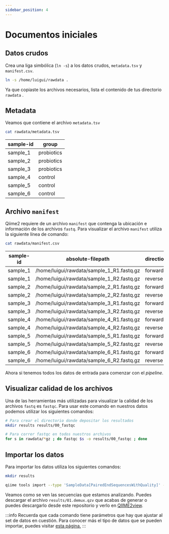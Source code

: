 ```yaml
---
sidebar_position: 4
---
```


# Documentos iniciales

## Datos crudos
Crea una liga simbólica (`ln -s`) a los datos crudos, `metadata.tsv` y `manifest.csv`.

```bash
ln -s /home/luigui/rawdata . 
```

Ya que copiaste los archivos necesarios, lista el contenido de tus directorio `rawdata` .

## Metadata
Veamos que contiene el archivo `metadata.tsv`

```bash
cat rawdata/metadata.tsv
```

| sample-id | group      |
| --------- | ---------- |
| sample_1  | probiotics |
| sample_2  | probiotics |
| sample_3  | probiotics |
| sample_4  | control    |
| sample_5  | control    |
| sample_6  | control    |

## Archivo `manifest`
Qiime2 requiere de un archivo `manifest` que contenga la ubicación e información de los archivos `fastq`. Para visualizar el archivo `manifest` utiliza la siguiente línea de comando:

```bash
cat rawdata/manifest.csv
```

| sample-id | absolute-filepath                         | direction |
| --------- | ----------------------------------------- | --------- |
| sample_1  | /home/luigui/rawdata/sample_1_R1.fastq.gz | forward   |
| sample_1  | /home/luigui/rawdata/sample_1_R2.fastq.gz | reverse   |
| sample_2  | /home/luigui/rawdata/sample_2_R1.fastq.gz | forward   |
| sample_2  | /home/luigui/rawdata/sample_2_R2.fastq.gz | reverse   |
| sample_3  | /home/luigui/rawdata/sample_3_R1.fastq.gz | forward   |
| sample_3  | /home/luigui/rawdata/sample_3_R2.fastq.gz | reverse   |
| sample_4  | /home/luigui/rawdata/sample_4_R1.fastq.gz | forward   |
| sample_4  | /home/luigui/rawdata/sample_4_R2.fastq.gz | reverse   |
| sample_5  | /home/luigui/rawdata/sample_5_R1.fastq.gz | forward   |
| sample_5  | /home/luigui/rawdata/sample_5_R2.fastq.gz | reverse   |
| sample_6  | /home/luigui/rawdata/sample_6_R1.fastq.gz | forward   |
| sample_6  | /home/luigui/rawdata/sample_6_R2.fastq.gz | reverse   |

Ahora si tenemos todos los datos de entrada para comenzar con el *pipeline*.

## Visualizar calidad de los archivos
Una de las herramientas más utilizadas para visualizar la calidad de los archivos `fastq` es `fastqc`. Para usar este comando en nuestros datos podemos utilizar los siguientes comandos:

```bash
# Para crear el directorio donde depositar los resultados
mkdir results results/00_fastqc

# Para correr fastqc en todos nuestros archivos
for s in rawdata/*gz ; do fastqc $s -o results/00_fastqc ; done
```

## Importar los datos
Para importar los datos utiliza los siguientes comandos:

```bash
mkdir results

qiime tools import --type 'SampleData[PairedEndSequencesWithQuality]' --input-format 'PairedEndFastqManifestPhred33' --input-path rawdata/manifest.csv  --output-path results/01_demux.qza 
```

Veamos como se ven las secuencias que estamos analizando. Puedes descargar el archivo `results/01.demux.qzv` que acabas de generar o puedes descargarlo desde este repositorio y verlo en [QIIME2view](https://view.qiime2.org/).

:::info
Recuerda que cada comando tiene parámetros que hay que ajustar al set de datos en cuestión. Para conocer más el tipo de datos que se pueden importar, puedes visitar [esta página.](https://docs.qiime2.org/2023.7/tutorials/importing/)
:::